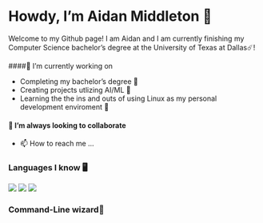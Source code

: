 # Howdy, I’m Aidan Middleton 👋

Welcome to my Github page! I am Aidan and I am currently finishing my Computer Science bachelor’s degree at the University of Texas at Dallas☄️!

####🌱 I’m currently working on
- Completing my bachelor’s degree 📜
- Creating projects utlizing AI/ML 🤖
- Learning the the ins and outs of using Linux as my personal development enviroment 🐧

#### 💞️ I’m always looking to collaborate 
- 📫 How to reach me ...

### Languages I know 🖥️
<img src="https://img.shields.io/badge/-C%20&%20C++-659ad2?style=flat&logo=c%2B%2B&logoColor=ffffff"> <img src="https://img.shields.io/badge/-Python-black?style=flat&logo=python&logoColor=white">  <img src="http://img.shields.io/badge/-Java-F89820?style=flat&logo=java&logoColor=white"> 


### Command-Line wizard🧙
<!---
aidan-middleton/aidan-middleton is a ✨ special ✨ repository because its `README.md` (this file) appears on your GitHub profile.
You can click the Preview link to take a look at your changes.
--->
